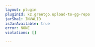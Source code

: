 ```yaml
---
layout: plugin
pluginId: kz.greetgo.upload-to-gg-repo
jarSha1: INVALID
isJarAvailable: true
error: NONE
violations: []

---
```

